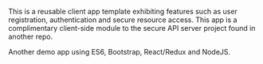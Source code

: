 This is a reusable client app template exhibiting features such as user registration, authentication and secure resource access.
This app is a complimentary client-side module to the secure API server project found in another repo.

Another demo app using ES6, Bootstrap, React/Redux and NodeJS.
